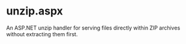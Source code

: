 unzip.aspx
==========

An ASP.NET unzip handler for serving files directly within ZIP archives without extracting them first.
